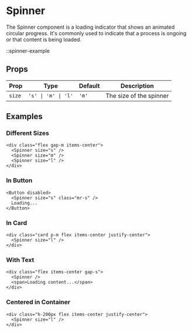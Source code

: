 # Spinner

The Spinner component is a loading indicator that shows an animated circular progress. It's commonly used to indicate that a process is ongoing or that content is being loaded.

::spinner-example

## Props

| Prop   | Type                | Default | Description             |
| ------ | ------------------- | ------- | ----------------------- |
| `size` | `'s' \| 'm' \| 'l'` | `'m'`   | The size of the spinner |

## Examples

### Different Sizes

```vue
<div class="flex gap-m items-center">
  <Spinner size="s" />
  <Spinner size="m" />
  <Spinner size="l" />
</div>
```

### In Button

```vue
<Button disabled>
  <Spinner size="s" class="mr-s" />
  Loading...
</Button>
```

### In Card

```vue
<div class="card p-m flex items-center justify-center">
  <Spinner size="l" />
</div>
```

### With Text

```vue
<div class="flex items-center gap-s">
  <Spinner />
  <span>Loading content...</span>
</div>
```

### Centered in Container

```vue
<div class="h-200px flex items-center justify-center">
  <Spinner size="l" />
</div>
```

